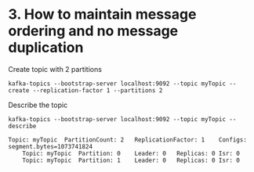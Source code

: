 # 3. How to maintain message ordering and no message duplication

Create topic with 2 partitions

```
kafka-topics --bootstrap-server localhost:9092 --topic myTopic --create --replication-factor 1 --partitions 2
```

Describe the topic

```
kafka-topics --bootstrap-server localhost:9092 --topic myTopic --describe
```

```
Topic: myTopic	PartitionCount: 2	ReplicationFactor: 1	Configs: segment.bytes=1073741824
	Topic: myTopic	Partition: 0	Leader: 0	Replicas: 0	Isr: 0
	Topic: myTopic	Partition: 1	Leader: 0	Replicas: 0	Isr: 0
```
